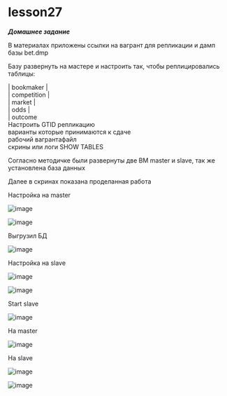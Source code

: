 # lesson27

***Домашнее задание***

В материалах приложены ссылки на вагрант для репликации и дамп базы bet.dmp

Базу развернуть на мастере и настроить так, чтобы реплицировались таблицы:

| bookmaker | </br>
| competition | </br>
| market | </br>
| odds | </br>
| outcome </br>
Настроить GTID репликацию </br>
варианты которые принимаются к сдаче </br>
рабочий вагрантафайл </br>
скрины или логи SHOW TABLES </br>


Согласно методичке были развернуты две ВМ master и slave, так же установлена база данных

Далее в скринах показана проделанная работа

Настройка на master

![image](https://github.com/movik242/lesson27/assets/143793993/11ea26b6-44bb-4e5b-a3bc-c6b7314b723a)

![image](https://github.com/movik242/lesson27/assets/143793993/fa6852b1-e7bf-4cac-9319-5027e9d227c3)

Выгрузил БД

![image](https://github.com/movik242/lesson27/assets/143793993/ae738889-709b-4e61-9351-d312911045df)


Настройка на slave

![image](https://github.com/movik242/lesson27/assets/143793993/e020f5cf-9aee-42f8-b808-428985f8d25d)

![image](https://github.com/movik242/lesson27/assets/143793993/2bd990ed-a0b4-4e3e-be04-dfc996f786ac)

Start slave

![image](https://github.com/movik242/lesson27/assets/143793993/830b7fd7-1664-4c04-bae5-9ac17ac79f53)

На master

![image](https://github.com/movik242/lesson27/assets/143793993/18b2a33f-1d49-42e8-979f-9ef1e7d0ead1)

На slave

![image](https://github.com/movik242/lesson27/assets/143793993/01678e5c-9ee7-41ce-aea8-5da5c09cf703)


![image](https://github.com/movik242/lesson27/assets/143793993/38adc98b-0db3-468b-970c-87809372b7cf)

